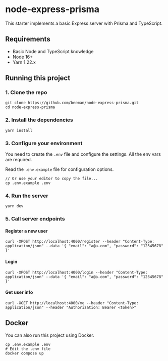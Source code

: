# node-express-prisma

This starter implements a basic Express server with Prisma and TypeScript.

## Requirements

- Basic Node and TypeScript knowledge
- Node 16+
- Yarn 1.22.x

## Running this project

### 1. Clone the repo

```shell
git clone https://github.com/beeman/node-express-prisma.git
cd node-express-prisma
```

### 2. Install the dependencies

```shell
yarn install
```

### 3. Configure your environment

You need to create the `.env` file and configure the settings. All the env vars are required.

Read the `.env.example` file for configuration options.

```shell
// Or use your editor to copy the file...
cp .env.example .env
```

### 4. Run the server

```shell
yarn dev
```

### 5. Call server endpoints

#### Register a new user

```shell
curl -XPOST http://localhost:4000/register --header "Content-Type: application/json" --data '{ "email": "a@a.com", "password": "12345678" }'
```

#### Login

```shell
curl -XPOST http://localhost:4000/login --header "Content-Type: application/json" --data '{ "email": "a@a.com", "password": "12345678" }'
```

#### Get user info

```shell
curl -XGET http://localhost:4000/me --header "Content-Type: application/json" --header "Authorization: Bearer <token>"
```

## Docker

You can also run this project using Docker.

```shell
cp .env.example .env
# Edit the .env file
docker compose up
```
